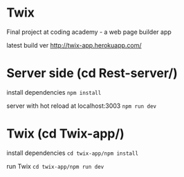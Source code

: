 # Twix
Final project at coding academy - a web page builder app

latest build ver http://twix-app.herokuapp.com/

# Server side (cd Rest-server/)
install dependencies
``
npm install
``

server with hot reload at localhost:3003
``npm run dev``


# Twix (cd Twix-app/)

install dependencies
``
cd twix-app/npm install
``

run Twix
``
cd twix-app/npm run dev
``
